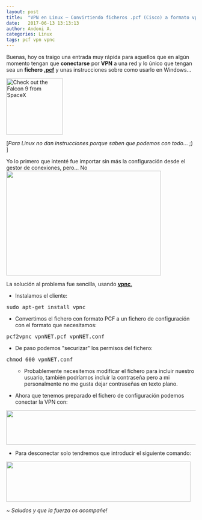 ```yaml
---
layout: post
title:  "VPN en Linux — Convirtiendo ficheros .pcf (Cisco) a formato vpnc"
date:   2017-06-13 13:13:13
author: Andoni A.
categories: Linux
tags: pcf vpn vpnc
---
```

Buenas, hoy os traigo una entrada muy rápida para aquellos que en algún momento tengan que <strong>conectarse</strong> por <strong>VPN</strong> a una red y lo único que tengan sea un <strong>fichero <a href="https://en.wikipedia.org/wiki/Profile_configuration_file">.pcf</a></strong> y unas instrucciones sobre como usarlo en Windows...

<a href="//0.0.0.0:4000/assets/images/santang-rambo-tux.png" data-lightbox="falcon9-large" data-title="Check out the Falcon 9 from SpaceX">
  <img src="//0.0.0.0:4000/assets/images/santang-rambo-tux.png" title="Check out the Falcon 9 from SpaceX" width="150" height="150" >
</a>

[<em>Para Linux no dan instrucciones porque saben que podemos con todo..</em>. ;) ]



Yo lo primero que intenté fue importar sin más la configuración desde el gestor de conexiones, pero... No
<img class="aligncenter wp-image-436 " src="https://blogde-andoniaf.rhcloud.com/wp-content/uploads/2017/06/Selección_006-300x203.png" alt="" width="411" height="278" />

La solución al problema fue sencilla, usando <a href="https://linux.die.net/man/8/vpnc"><strong>vpnc</strong>.</a>
<ul>
 	<li>Instalamos el cliente:</li>
</ul>
<pre class="code">sudo apt-get install vpnc</pre>
<ul>
 	<li>Convertimos el fichero con formato PCF a un fichero de configuración con el formato que necesitamos:</li>
</ul>
<pre class="code">pcf2vpnc vpnNET.pcf vpnNET.conf</pre>
<ul>
 	<li>De paso podemos "securizar" los permisos del fichero:</li>
</ul>
<pre class="code">chmod 600 vpnNET.conf</pre>
<ul>
 	<li style="list-style-type:none;">
<ul>
 	<li>Probablemente necesitemos modificar el fichero para incluir nuestro usuario, también podríamos incluir la contraseña pero a mi personalmente no me gusta dejar contraseñas en texto plano.</li>
</ul>
</li>
</ul>

<ul>
 	<li>Ahora que tenemos preparado el fichero de configuración podemos conectar la VPN con:</li>
</ul>
<img class="aligncenter size-full wp-image-432" src="http://blogdeandoniaf.files.wordpress.com/2017/06/seleccic3b3n_004.png" alt="" width="654" height="91" />
<ul>
 	<li>Para desconectar solo tendremos que introducir el siguiente comando:</li>
</ul>
<img class="aligncenter size-full wp-image-431" src="http://blogdeandoniaf.files.wordpress.com/2017/06/seleccic3b3n_005.png" alt="" width="490" height="107" />





<em>~ Saludos y que la fuerza os acompañe!</em>
